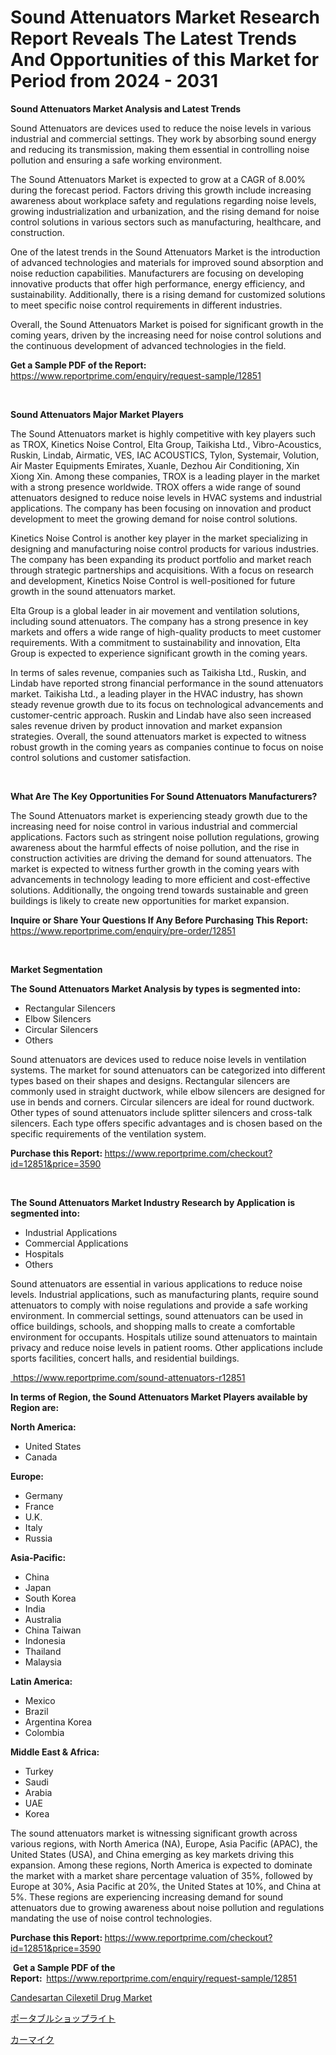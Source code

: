 <p><h1>Sound Attenuators Market Research Report Reveals The Latest Trends And Opportunities of this Market for Period from 2024 - 2031</h1></p><p><strong>Sound Attenuators Market Analysis and Latest Trends</strong></p>
<p><p>Sound Attenuators are devices used to reduce the noise levels in various industrial and commercial settings. They work by absorbing sound energy and reducing its transmission, making them essential in controlling noise pollution and ensuring a safe working environment.</p><p>The Sound Attenuators Market is expected to grow at a CAGR of 8.00% during the forecast period. Factors driving this growth include increasing awareness about workplace safety and regulations regarding noise levels, growing industrialization and urbanization, and the rising demand for noise control solutions in various sectors such as manufacturing, healthcare, and construction.</p><p>One of the latest trends in the Sound Attenuators Market is the introduction of advanced technologies and materials for improved sound absorption and noise reduction capabilities. Manufacturers are focusing on developing innovative products that offer high performance, energy efficiency, and sustainability. Additionally, there is a rising demand for customized solutions to meet specific noise control requirements in different industries.</p><p>Overall, the Sound Attenuators Market is poised for significant growth in the coming years, driven by the increasing need for noise control solutions and the continuous development of advanced technologies in the field.</p></p>
<p><strong>Get a Sample PDF of the Report:&nbsp;</strong> <a href="https://www.reportprime.com/enquiry/request-sample/12851">https://www.reportprime.com/enquiry/request-sample/12851</a></p>
<p>&nbsp;</p>
<p><strong>Sound Attenuators Major Market Players</strong></p>
<p><p>The Sound Attenuators market is highly competitive with key players such as TROX, Kinetics Noise Control, Elta Group, Taikisha Ltd., Vibro-Acoustics, Ruskin, Lindab, Airmatic, VES, IAC ACOUSTICS, Tylon, Systemair, Volution, Air Master Equipments Emirates, Xuanle, Dezhou Air Conditioning, Xin Xiong Xin. Among these companies, TROX is a leading player in the market with a strong presence worldwide. TROX offers a wide range of sound attenuators designed to reduce noise levels in HVAC systems and industrial applications. The company has been focusing on innovation and product development to meet the growing demand for noise control solutions.</p><p>Kinetics Noise Control is another key player in the market specializing in designing and manufacturing noise control products for various industries. The company has been expanding its product portfolio and market reach through strategic partnerships and acquisitions. With a focus on research and development, Kinetics Noise Control is well-positioned for future growth in the sound attenuators market.</p><p>Elta Group is a global leader in air movement and ventilation solutions, including sound attenuators. The company has a strong presence in key markets and offers a wide range of high-quality products to meet customer requirements. With a commitment to sustainability and innovation, Elta Group is expected to experience significant growth in the coming years.</p><p>In terms of sales revenue, companies such as Taikisha Ltd., Ruskin, and Lindab have reported strong financial performance in the sound attenuators market. Taikisha Ltd., a leading player in the HVAC industry, has shown steady revenue growth due to its focus on technological advancements and customer-centric approach. Ruskin and Lindab have also seen increased sales revenue driven by product innovation and market expansion strategies. Overall, the sound attenuators market is expected to witness robust growth in the coming years as companies continue to focus on noise control solutions and customer satisfaction.</p></p>
<p>&nbsp;</p>
<p><strong>What Are The Key Opportunities For Sound Attenuators Manufacturers?</strong></p>
<p><p>The Sound Attenuators market is experiencing steady growth due to the increasing need for noise control in various industrial and commercial applications. Factors such as stringent noise pollution regulations, growing awareness about the harmful effects of noise pollution, and the rise in construction activities are driving the demand for sound attenuators. The market is expected to witness further growth in the coming years with advancements in technology leading to more efficient and cost-effective solutions. Additionally, the ongoing trend towards sustainable and green buildings is likely to create new opportunities for market expansion.</p></p>
<p><strong>Inquire or Share Your Questions If Any Before Purchasing This Report:</strong> <a href="https://www.reportprime.com/enquiry/pre-order/12851">https://www.reportprime.com/enquiry/pre-order/12851</a></p>
<p>&nbsp;</p>
<p><strong>Market Segmentation</strong></p>
<p><strong>The Sound Attenuators Market Analysis by types is segmented into:</strong></p>
<p><ul><li>Rectangular Silencers</li><li>Elbow Silencers</li><li>Circular Silencers</li><li>Others</li></ul></p>
<p><p>Sound attenuators are devices used to reduce noise levels in ventilation systems. The market for sound attenuators can be categorized into different types based on their shapes and designs. Rectangular silencers are commonly used in straight ductwork, while elbow silencers are designed for use in bends and corners. Circular silencers are ideal for round ductwork. Other types of sound attenuators include splitter silencers and cross-talk silencers. Each type offers specific advantages and is chosen based on the specific requirements of the ventilation system.</p></p>
<p><strong>Purchase this Report:&nbsp;</strong><a href="https://www.reportprime.com/checkout?id=12851&price=3590">https://www.reportprime.com/checkout?id=12851&price=3590</a></p>
<p>&nbsp;</p>
<p><strong>The Sound Attenuators Market Industry Research by Application is segmented into:</strong></p>
<p><ul><li>Industrial Applications</li><li>Commercial Applications</li><li>Hospitals</li><li>Others</li></ul></p>
<p><p>Sound attenuators are essential in various applications to reduce noise levels. Industrial applications, such as manufacturing plants, require sound attenuators to comply with noise regulations and provide a safe working environment. In commercial settings, sound attenuators can be used in office buildings, schools, and shopping malls to create a comfortable environment for occupants. Hospitals utilize sound attenuators to maintain privacy and reduce noise levels in patient rooms. Other applications include sports facilities, concert halls, and residential buildings.</p></p>
<p><a href="https://www.reportprime.com/sound-attenuators-r12851">&nbsp;https://www.reportprime.com/sound-attenuators-r12851</a></p>
<p><strong>In terms of Region, the Sound Attenuators Market Players available by Region are:</strong></p>
<p>
    <p> <strong> North America: </strong>
        <ul>
            <li>United States</li>
            <li>Canada</li>
        </ul>
        </p> 
    <p> <strong> Europe: </strong>
        <ul>
            <li>Germany</li>
            <li>France</li>
            <li>U.K.</li>
            <li>Italy</li>
            <li>Russia</li>
        </ul>
        </p> 
    <p> <strong> Asia-Pacific: </strong>
        <ul>
            <li>China</li>
            <li>Japan</li>
            <li>South Korea</li>
            <li>India</li>
            <li>Australia</li>
            <li>China Taiwan</li>
            <li>Indonesia</li>
            <li>Thailand</li>
            <li>Malaysia</li>
        </ul>
        </p> 
    <p> <strong> Latin America: </strong>
        <ul>
            <li>Mexico</li>
            <li>Brazil</li>
            <li>Argentina Korea</li>
            <li>Colombia</li>
        </ul>
        </p> 
    <p> <strong> Middle East & Africa: </strong>
        <ul>
            <li>Turkey</li>
            <li>Saudi</li>
            <li>Arabia</li>
            <li>UAE</li>
            <li>Korea</li>
        </ul>
    </p>
    </p>
<p><p>The sound attenuators market is witnessing significant growth across various regions, with North America (NA), Europe, Asia Pacific (APAC), the United States (USA), and China emerging as key markets driving this expansion. Among these regions, North America is expected to dominate the market with a market share percentage valuation of 35%, followed by Europe at 30%, Asia Pacific at 20%, the United States at 10%, and China at 5%. These regions are experiencing increasing demand for sound attenuators due to growing awareness about noise pollution and regulations mandating the use of noise control technologies.</p></p>
<p><strong>Purchase this Report: </strong><a href="https://www.reportprime.com/checkout?id=12851&price=3590">https://www.reportprime.com/checkout?id=12851&price=3590</a></p>
<p>&nbsp;<strong>Get a Sample PDF of the Report:&nbsp;&nbsp;</strong><a href="https://www.reportprime.com/enquiry/request-sample/12851">https://www.reportprime.com/enquiry/request-sample/12851</a></p>
<p><strong></strong></p>
<p><p><a href="https://medium.com/@keith.sutherland8067/candesartan-cilexetil-drug-market-size-market-segmentation-market-trends-and-growth-analysis-9a1164d0aaeb">Candesartan Cilexetil Drug Market</a></p><p><a href="https://medium.com/@lovern8746/%E3%83%9D%E3%83%BC%E3%82%BF%E3%83%96%E3%83%AB%E3%82%B7%E3%83%A7%E3%83%83%E3%83%97%E3%83%A9%E3%82%A4%E3%83%88%E5%B8%82%E5%A0%B4%E3%81%AE%E3%83%88%E3%83%AC%E3%83%B3%E3%83%89-%E3%83%9D%E3%83%BC%E3%82%BF%E3%83%96%E3%83%AB%E3%82%B7%E3%83%A7%E3%83%83%E3%83%97%E3%83%A9%E3%82%A4%E3%83%88%E5%B8%82%E5%A0%B4%E3%81%AE%E3%82%A4%E3%83%B3%E3%82%B5%E3%82%A4%E3%83%88%E3%81%A8%E4%BA%88%E6%B8%AC%E5%88%86%E6%9E%90%E3%81%AB%E7%84%A6%E7%82%B9%E3%82%92%E5%BD%93%E3%81%A6%E3%81%9F-2024%E5%B9%B4-2031%E5%B9%B4-c123b14b5dad">ポータブルショップライト</a></p><p><a href="https://medium.com/@najifatanjim32_39272/%E8%BB%8A%E3%81%AE%E3%83%9E%E3%82%A4%E3%82%AF%E3%83%AD%E3%83%95%E3%82%A9%E3%83%B3%E5%B8%82%E5%A0%B4%E8%AA%BF%E6%9F%BB%E3%83%AC%E3%83%9D%E3%83%BC%E3%83%88-2024%E5%B9%B4%E3%81%8B%E3%82%892031%E5%B9%B4%E3%81%BE%E3%81%A7%E3%81%AE%E5%AE%89%E5%AE%9A%E3%81%97%E3%81%9F11-7-%E3%81%AEcagr%E3%82%92%E6%8C%81%E3%81%A4%E5%B8%82%E5%A0%B4%E4%BA%88%E6%B8%AC%E3%81%A8%E6%88%90%E9%95%B7%E5%8F%AF%E8%83%BD%E6%80%A7-93e8547a1f9a">カーマイク</a></p></p>